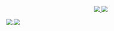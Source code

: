 <p align="center">
  <a href="https://www.linkedin.com/in/alif-ayatulloh-arrizqy/">
    <img src="https://img.shields.io/badge/-alif%20ayatulloh%20arrizqy-blue?style=for-the-badge&logo=Linkedin&logoColor=00AEFF&labelColor=black&color=black">
  </a>
  <a href="mailto:alif.arrizqy20@gmail.com">
    <img src="https://img.shields.io/badge/alif.arrizqy20@gmail.com-0078D4?style=for-the-badge&logo=Microsoft-Outlook&logoColor=00AEFF&labelColor=black&color=black">
  </a>
</p>

<a href="https://github.com/alif-arrizqy">
  <img align="center" src="https://github-readme-stats.vercel.app/api?username=alif-arrizqy&count_private=true&show_icons=true&theme=chartreuse-dark" />
</a>
<a href="https://github.com/alif-arrizqy">
  <img align="center" src="https://github-readme-stats.vercel.app/api/top-langs/?username=alif-arrizqy&layout=compact&theme=chartreuse-dark&langs_count=8" />
</a>
